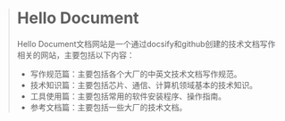 > # Hello Document
>
> Hello Document文档网站是一个通过docsify和github创建的技术文档写作相关的网站，主要包括以下内容：
>
> - 写作规范篇：主要包括各个大厂的中英文技术文档写作规范。
> - 技术知识篇：主要包括芯片、通信、计算机领域基本的技术知识。
> - 工具使用篇：主要包括常用的软件安装程序、操作指南。
> - 参考文档篇：主要包括一些大厂的技术文档。
>
> 
>
> 
